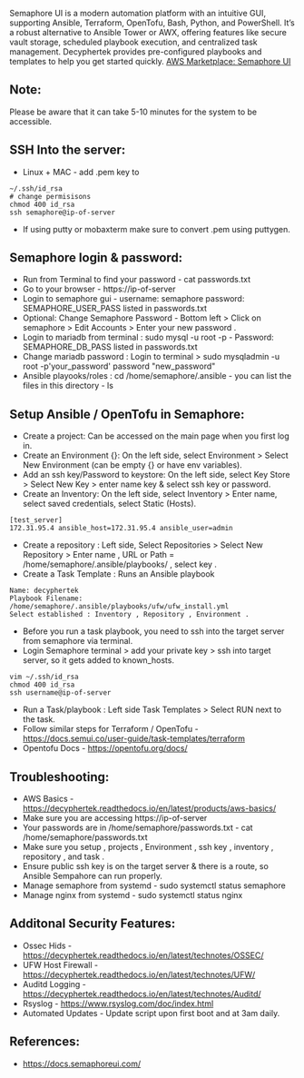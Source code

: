Semaphore UI is a modern automation platform with an intuitive GUI, supporting Ansible, Terraform, OpenTofu, Bash, Python, and PowerShell. It’s a robust alternative to Ansible Tower or AWX, offering features like secure vault storage, scheduled playbook execution, and centralized task management. Decyphertek provides pre-configured playbooks and templates to help you get started quickly. [AWS Marketplace: Semaphore UI ](https://aws.amazon.com/marketplace/pp/prodview-5noeat2jipwca?sr=0-1&ref_=beagle&applicationId=AWSMPContessa)

Note:
-----
Please be aware that it can take 5-10 minutes for the system to be accessible. 

SSH Into the server:
--------------------
* Linux + MAC - add .pem key to 
```
~/.ssh/id_rsa
# change permisisons
chmod 400 id_rsa
ssh semaphore@ip-of-server
```
* If using putty or mobaxterm make sure to convert .pem using puttygen.

Semaphore login & password:
------------------------------
* Run from Terminal to find your password - cat passwords.txt
* Go to your browser - https://ip-of-server
* Login to semaphore gui - username: semaphore password: SEMAPHORE_USER_PASS listed in passwords.txt
* Optional: Change Semaphore Password - Bottom left > Click on semaphore > Edit Accounts > Enter your new password . 
* Login to mariadb from terminal : sudo mysql -u root -p  - Password: SEMAPHORE_DB_PASS listed in passwords.txt
* Change mariadb password : Login to terminal > sudo mysqladmin -u root -p'your_password' password "new_password"
* Ansible playooks/roles : cd /home/semaphore/.ansible - you can list the files in this directory - ls 

Setup Ansible / OpenTofu in Semaphore: 
---------------------------
* Create a project: Can be accessed on the main page when you first log in.
* Create an Environment {}: On the left side, select Environment > Select New Environment (can be empty {} or have env variables).
* Add an ssh key/Password to keystore: On the left side, select Key Store > Select New Key > enter name key & select ssh key or password.
* Create an Inventory: On the left side, select Inventory > Enter name, select saved credentials, select Static (Hosts).

```
[test_server]
172.31.95.4 ansible_host=172.31.95.4 ansible_user=admin
```

* Create a repository : Left side, Select Repositories > Select New Repository > Enter name , URL or Path = /home/semaphore/.ansible/playbooks/ , select key . 
* Create a Task Template : Runs an Ansible playbook

```
Name: decyphertek
Playbook Filename: /home/semaphore/.ansible/playbooks/ufw/ufw_install.yml
Select established : Inventory , Repository , Environment . 
```

* Before you run a task playbook, you need to ssh into the target server from semaphore via terminal. 
* Login Semaphore terminal > add your private key > ssh into target server, so it gets added to known_hosts.

```
vim ~/.ssh/id_rsa 
chmod 400 id_rsa 
ssh username@ip-of-server
```

* Run a Task/playbook : Left side Task Templates > Select RUN next to the task.
* Follow similar steps for Terraform / OpenTofu - https://docs.semui.co/user-guide/task-templates/terraform
* Opentofu Docs - https://opentofu.org/docs/

Troubleshooting:
-----------------
* AWS Basics - https://decyphertek.readthedocs.io/en/latest/products/aws-basics/
* Make sure you are accessing https://ip-of-server
* Your passwords are in /home/semaphore/passwords.txt - cat /home/semaphore/passwords.txt
* Make sure you setup , projects , Environment , ssh key , inventory , repository , and task . 
* Ensure public ssh key is on the target server & there is a route, so Ansible Sempahore can run properly.
* Manage semaphore from systemd - sudo systemctl status semaphore
* Manage nginx from systemd - sudo systemctl status nginx

Additonal Security Features:
---------------------------
* Ossec Hids - https://decyphertek.readthedocs.io/en/latest/technotes/OSSEC/
* UFW Host Firewall - https://decyphertek.readthedocs.io/en/latest/technotes/UFW/
* Auditd Logging - https://decyphertek.readthedocs.io/en/latest/technotes/Auditd/
* Rsyslog - https://www.rsyslog.com/doc/index.html
* Automated Updates - Update script upon first boot and at 3am daily.

References:
------------
* https://docs.semaphoreui.com/